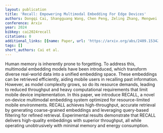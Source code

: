 ```yaml
---
layout: publication
title: 'Recall: Empowering Multimodal Embedding For Edge Devices'
authors: Dongqi Cai, Shangguang Wang, Chen Peng, Zeling Zhang, Mengwei Xu
conference: Arxiv
year: 2024
bibkey: cai2024recall
citations: 0
additional_links: [{name: Paper, url: 'https://arxiv.org/abs/2409.15342'}]
tags: []
short_authors: Cai et al.
---
```

Human memory is inherently prone to forgetting. To address this, multimodal
embedding models have been introduced, which transform diverse real-world data
into a unified embedding space. These embeddings can be retrieved efficiently,
aiding mobile users in recalling past information. However, as model complexity
grows, so do its resource demands, leading to reduced throughput and heavy
computational requirements that limit mobile device implementation. In this
paper, we introduce RECALL, a novel on-device multimodal embedding system
optimized for resource-limited mobile environments. RECALL achieves
high-throughput, accurate retrieval by generating coarse-grained embeddings and
leveraging query-based filtering for refined retrieval. Experimental results
demonstrate that RECALL delivers high-quality embeddings with superior
throughput, all while operating unobtrusively with minimal memory and energy
consumption.
